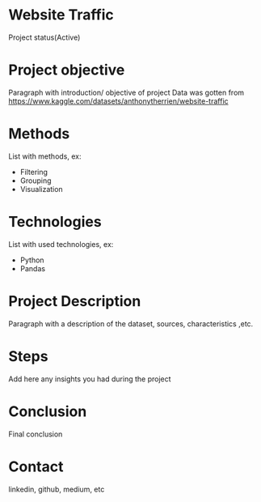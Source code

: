 # Website Traffic
  Project status(Active)

# Project objective
  Paragraph with introduction/ objective of project
  Data was gotten from https://www.kaggle.com/datasets/anthonytherrien/website-traffic

# Methods
  List with methods, ex:
  - Filtering
  - Grouping
  - Visualization

# Technologies 
  List with used technologies, ex:
  - Python
  - Pandas

# Project Description
  Paragraph with a description of the dataset, sources, characteristics ,etc.

# Steps
  Add here any insights you had during the project

# Conclusion
  Final conclusion
  
# Contact
  linkedin, github, medium, etc 
  